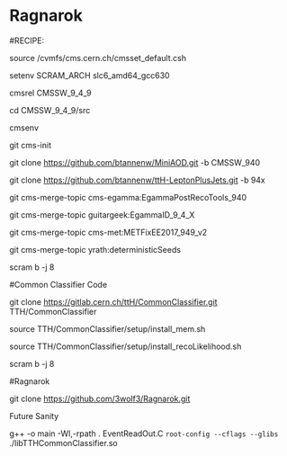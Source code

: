 # Ragnarok

#RECIPE:

source /cvmfs/cms.cern.ch/cmsset_default.csh

setenv SCRAM_ARCH slc6_amd64_gcc630

cmsrel CMSSW_9_4_9

cd CMSSW_9_4_9/src

cmsenv

git cms-init

git clone https://github.com/btannenw/MiniAOD.git -b CMSSW_940

git clone https://github.com/btannenw/ttH-LeptonPlusJets.git -b 94x

git cms-merge-topic cms-egamma:EgammaPostRecoTools_940

git cms-merge-topic guitargeek:EgammaID_9_4_X

git cms-merge-topic cms-met:METFixEE2017_949_v2

git cms-merge-topic yrath:deterministicSeeds

scram b -j 8


#Common Classifier Code


git clone https://gitlab.cern.ch/ttH/CommonClassifier.git TTH/CommonClassifier

source TTH/CommonClassifier/setup/install_mem.sh

source TTH/CommonClassifier/setup/install_recoLikelihood.sh

scram b -j 8


#Ragnarok


git clone https://github.com/3wolf3/Ragnarok.git








Future Sanity

g++ -o main -Wl,-rpath . EventReadOut.C `root-config --cflags --glibs`  ./libTTHCommonClassifier.so
